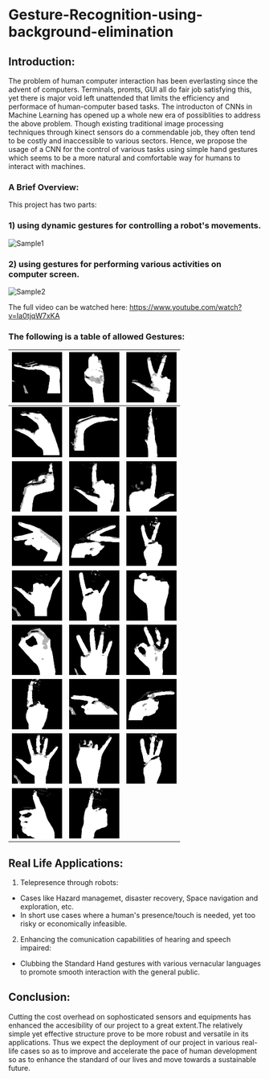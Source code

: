 # Gesture-Recognition-using-background-elimination

## Introduction:

The problem of human computer interaction has been everlasting since the advent of computers. Terminals, promts, GUI all do fair job satisfying this, yet there is major void left unattended that limits the efficiency and performace of human-computer based tasks. The introducton of CNNs in Machine Learning has opened up a whole new era of possiblities to address the above problem. Though existing traditional image processing techniques through kinect sensors do a commendable job, they often tend to be costly and inaccessible to various sectors. Hence, we propose the usage of a CNN for the control of various tasks using simple hand gestures which seems to be a more natural and comfortable way for humans to interact with machines.

### A Brief Overview:
This project has two parts:
### 1) using dynamic gestures for controlling a robot's movements.
![Sample1](GIFS/Sample1.gif)

### 2) using gestures for performing various activities on computer screen.
![Sample2](GIFS/sample2.gif)

The full video can be watched here:
https://www.youtube.com/watch?v=Ia0tjqW7xKA

### The following is a table of allowed Gestures:

![](Allowed_Gestures/A1.png)  |  ![](Allowed_Gestures/A12.png) | ![](Allowed_Gestures/A15.png)
:-------------------------:|:-------------------------:|:-------------------------:
![](Allowed_Gestures/A6.png)  |  ![](Allowed_Gestures/A3.png) | ![](Allowed_Gestures/A2.png)
![](Allowed_Gestures/A9.png)  |  ![](Allowed_Gestures/LL.png) | ![](Allowed_Gestures/LR.png)
![](Allowed_Gestures/VL.png)  |  ![](Allowed_Gestures/VR.png) | ![](Allowed_Gestures/VU.png)
![](Allowed_Gestures/call.png)  |  ![](Allowed_Gestures/crock.png) | ![](Allowed_Gestures/fist.png)
![](Allowed_Gestures/fistWH.png)  |  ![](Allowed_Gestures/four.png) | ![](Allowed_Gestures/ok.png)
![](Allowed_Gestures/one.png)  |  ![](Allowed_Gestures/oneL.png) | ![](Allowed_Gestures/oneR.png)
![](Allowed_Gestures/palm.png)  |  ![](Allowed_Gestures/pinky.png) | ![](Allowed_Gestures/three.png)
![](Allowed_Gestures/tR.png)  |  ![](Allowed_Gestures/tL.png)

## Real Life Applications:
1) Telepresence through robots:
- Cases like Hazard managemet, disaster recovery, Space navigation and exploration, etc.
- In short use cases where a human's presence/touch is needed, yet too risky or economically infeasible.
  
2) Enhancing the comunication capabilities of hearing and speech impaired:
- Clubbing the Standard Hand gestures with various vernacular languages to promote smooth interaction with the general public.

## Conclusion:
Cutting the cost overhead on sophosticated sensors and equipments has enhanced the accesibility of our project to a great extent.The relatively simple yet effective structure prove to be more robust and versatile in its applications. Thus we expect the deployment of our project in various real-life cases so as to improve and accelerate the pace of human development so as to enhance the standard of our lives and move towards a sustainable future.
